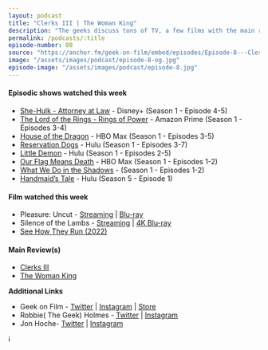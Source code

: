 ```yaml
---
layout: podcast
title: "Clerks III | The Woman King"
description: "The geeks discuss tons of TV, a few films with the main reviews of Clerks III & The Woman King."
permalink: /podcasts/:title
episode-number: 08
source: "https://anchor.fm/geek-on-film/embed/episodes/Episode-8---Clerks-III--The-Woman-King-091922-e1o37vk"
image: "/assets/images/podcast/episode-8-og.jpg"
episode-image: "/assets/images/podcast/episode-8.jpg"
---
```

<h4><strong>Episodic shows watched this week</strong></h4>
<ul>
 <li><a href="https://disneyplusoriginals.disney.com/show/she-hulk"><u>She-Hulk - Attorney at Law</u></a> - Disney+ (Season 1 - Episode 4-5)</li>
 <li><a href="https://amzn.to/3RFOyrJ"><u>The Lord of the Rings - Rings of Power</u></a> - Amazon Prime (Season 1 - Episodes 3-4)</li>
  <li><a href="https://www.hbomax.com/series/urn:hbo:series:GYsYeoAxKH8LCwgEAAAOR"><u>House of the Dragon</u></a> - HBO Max (Season 1 - Episodes 3-5)</li>
  <li><a href="https://www.hulu.com/series/reservation-dogs-5a310c23-e2db-4c9f-a66c-27c2fee43d92"><u>Reservation Dogs</u></a> - Hulu (Season 1 - Episodes 3-7)</li>
  <li><a href="https://www.hulu.com/series/little-demon-d81adce9-115e-4fd0-ad84-36ff60ddcf96"><u>Little Demon</u></a> - Hulu (Season 1 - Episodes 2-5)</li>
  <li><a href="https://www.hbomax.com/series/urn:hbo:series:GYf3LzwJV98JifQEAAAAO"><u>Our Flag Means Death</u></a> - HBO Max (Season 1 - Episodes 1-2)</li>
  <li><a href="https://www.hulu.com/series/what-we-do-in-the-shadows-0b10c46a-12f0-4357-8a00-547057b49bac"><u>What We Do in the Shadows</u></a> - (Season 1 - Episodes 1-2)</li>
  <li><a href="https://www.hulu.com/series/the-handmaids-tale-565d8976-9d26-4e63-866c-40f8a137ce5f"><u>Handmaid’s Tale</u></a> - Hulu (Season 5 - Episode 1)</li>
</ul>
<h4><strong>Film watched this week</strong></h4>
<ul>
  <li>Pleasure: Uncut - <a href="https://www.sho.com/titles/3518176/pleasure-uncut"><u>Streaming</u></a> | <a href="https://amzn.to/3S7FhIT"><u>Blu-ray</u></a></li>
  <li>Silence of the Lambs - <a href="https://amzn.to/3DCLZmd"><u>Streaming</u></a> | <a href="https://amzn.to/3qQO5aH"><u>4K Blu-ray</u></a></li>
  <li><a href="https://www.searchlightpictures.com/see-how-they-run/"><u>See How They Run (2022)</u></a></li>
</ul>
<h4><strong>Main Review(s)</strong></h4>
<ul>
  <li><a href="https://clerks3.movie/"><u>Clerks III<br>
</u></a></li>
  <li><a href="https://www.thewomanking.movie/"><u>The Woman King<br>
</u></a></li>
</ul>
<p><strong>Additional Links</strong></p>
<ul>
  <li>Geek on Film - <a href="https://twitter.com/geekonfilmcom"><u>Twitter</u></a> | <a href="https://www.instagram.com/geekonfilmcom/"><u>Instagram</u></a> | <a href="https://www.geekonfilm.shop/"><u>Store</u></a></li>
  <li>Robbie( The Geek) Holmes - <a href="https://twitter.com/robbiethegeek"><u>Twitter</u></a> | <a href="https://www.instagram.com/robbiethegeek/"><u>Instagram</u></a></li>
  <li>Jon Hoche- <a href="https://twitter.com/JonHoche"><u>Twitter</u></a> | <a href="https://www.instagram.com/jonhoche/"><u>Instagram</u></a></li>
</ul>i
